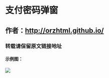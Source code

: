 # 支付密码弹窗
## 作者：http://orzhtml.github.io/
### 转载请保留原文链接地址

#### 示例图：

![](https://raw.githubusercontent.com/orzhtml/MobilePayPwd/master/src/img/2016-12-02_15.14.59.png)

